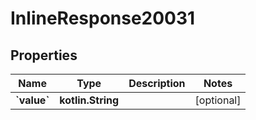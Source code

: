 
# InlineResponse20031

## Properties
Name | Type | Description | Notes
------------ | ------------- | ------------- | -------------
**&#x60;value&#x60;** | **kotlin.String** |  |  [optional]



